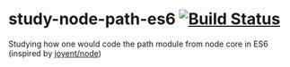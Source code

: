 # study-node-path-es6 [![Build Status][travis-image]][travis-url]
Studying how one would code the path module from node core in ES6 (inspired by  [joyent/node](https://github.com/joyent/node/tree/v0.12.0))


[travis-url]: http://travis-ci.org/douglasduteil/study-node-path-es6
[travis-image]: http://travis-ci.org/douglasduteil/study-node-path-es6.svg?branch=master
